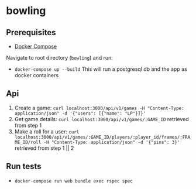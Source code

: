 # bowling

## Prerequisites

* [Docker Compose](https://docs.docker.com/compose/install/)

Navigate to root directory (`bowling`) and run:

* `docker-compose up --build` This will run a postgresql db and the app as docker containers

## Api

1. Create a game: `curl localhost:3000/api/v1/games -H "Content-Type: application/json" -d '{"users": [{"name": "LP"}]}'`
2. Get game details: `curl localhost:3000/api/v1/games/:GAME_ID` retrieved from step 1
3. Make a roll for a user: `curl localhost:3000/api/v1/games/:GAME_ID/players/:player_id/frames/:FRAME_ID/roll -H "Content-Type: application/json" -d '{"pins": 3}'` retrieved from step 1 || 2

## Run tests

* `docker-compose run web bundle exec rspec spec`
